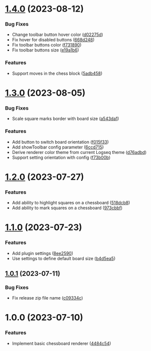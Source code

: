 # [1.4.0](https://github.com/r8/logseq-chess/compare/v1.3.0...v1.4.0) (2023-08-12)


### Bug Fixes

* Change toolbar button hover color ([d02275d](https://github.com/r8/logseq-chess/commit/d02275db8cc85fbaf1521234cac3f92d9e9f067c))
* Fix hover for disabled buttons ([668d248](https://github.com/r8/logseq-chess/commit/668d2486f2bdfbec40f9d6e8e1580935745a32d0))
* Fix toolbar buttons color ([f731890](https://github.com/r8/logseq-chess/commit/f731890d18299f592aa1def252f7345bca0c707d))
* Fix toolbar buttons size ([e19a1b6](https://github.com/r8/logseq-chess/commit/e19a1b6341ae2a490ba59207e0e9c2acd96603c1))


### Features

* Support moves in the chess block ([5adb458](https://github.com/r8/logseq-chess/commit/5adb458129d46a0eceaeed74ecef62e461518f27))

# [1.3.0](https://github.com/r8/logseq-chess/compare/v1.2.0...v1.3.0) (2023-08-05)


### Bug Fixes

* Scale square marks border with board size ([a543da1](https://github.com/r8/logseq-chess/commit/a543da1bd95a3117443f21c12ccf738312febfe7))


### Features

* Add button to switch board orientation ([f015f33](https://github.com/r8/logseq-chess/commit/f015f3340be7856723bca4069d4dd3d9130a6c9a))
* Add showToolbar config parameter ([6ccd715](https://github.com/r8/logseq-chess/commit/6ccd7151b6c57db8219452cf1a79f476c7f9c769))
* Derive renderer color theme from current Logseq theme ([d76adbd](https://github.com/r8/logseq-chess/commit/d76adbd1db099eccaf5d11cfef2bd7ea960c5a81))
* Support setting orientation with config ([f73b00b](https://github.com/r8/logseq-chess/commit/f73b00b1219868036ff855947b741951d32aa072))

# [1.2.0](https://github.com/r8/logseq-chess/compare/v1.1.0...v1.2.0) (2023-07-27)


### Features

* Add ability to highlight squares on a chessboard ([518dcb8](https://github.com/r8/logseq-chess/commit/518dcb88778b77b2901e804501b7e6f6aefacfab))
* Add ability to mark squares on a chessboard ([973cbbf](https://github.com/r8/logseq-chess/commit/973cbbf12ae301d4840c99239bfabdc441eacc00))

# [1.1.0](https://github.com/r8/logseq-chess/compare/v1.0.1...v1.1.0) (2023-07-23)


### Features

* Add plugin settings ([8ee2590](https://github.com/r8/logseq-chess/commit/8ee25904faeee85d7545de27414b6ef6d0fde66b))
* Use settings to define default board size ([b4d5ea5](https://github.com/r8/logseq-chess/commit/b4d5ea534a6cb4de0d0be7b0e9e87eb7aaa9ca59))

## [1.0.1](https://github.com/r8/logseq-chess/compare/v1.0.0...v1.0.1) (2023-07-11)


### Bug Fixes

* Fix release zip file name ([c09334c](https://github.com/r8/logseq-chess/commit/c09334c2e11dc2c3e0d02c9653af68e382843f21))

# 1.0.0 (2023-07-10)


### Features

* Implement basic chessboard renderer ([4484c54](https://github.com/r8/logseq-chess/commit/4484c54cfccdb948ecf4e73f306e41af7f0b57e3))
